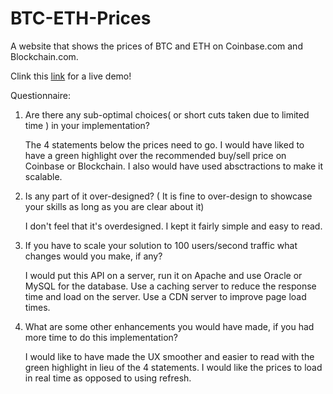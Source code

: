 # BTC-ETH-Prices
A website that shows the prices of BTC and ETH on Coinbase.com and Blockchain.com.

Clink this <a href="https://brianonieal.github.io/BTC-ETH-Prices/">link</a> for a live demo!

Questionnaire:

1.	Are there any sub-optimal choices( or short cuts taken due to limited time ) in your implementation?

	  The 4 statements below the prices need to go. I would have liked to have a green highlight over the recommended buy/sell
	  price on Coinbase or Blockchain. I also would have used absctractions to make it scalable.
     
2.	Is any part of it over-designed? ( It is fine to over-design to showcase your skills as long as you are clear about it)

	  I don't feel that it's overdesigned. I kept it fairly simple and easy to read. 
    
3.	If you have to scale your solution to 100 users/second traffic what changes would you make, if any?

	  I would put this API on a server, run it on Apache and use Oracle or MySQL for the database. Use a 
          caching server to reduce the response time and load on the server. Use a CDN server to improve page
	  load times.
    
4.	What are some other enhancements you would have made, if you had more time to do this implementation?

  	I would like to have made the UX smoother and easier to read with the green highlight in lieu of the 4
	statements. I would like the prices to load in real time as opposed to using refresh.
